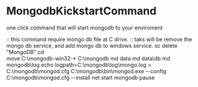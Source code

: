 # MongodbKickstartCommand
one click command that will start mongodb to your enviroment


:: this command require mongo db file at C drive.
:: taks will be remove the mongo db service, and add mongo db to windows service.
sc delete "MongoDB"
cd \
move C:\mongodb-win32-* C:\mongodb
md data
md data\db
md mongodb\log
echo logpath=C:\mongodb\log\mongo.log > C:\mongodb\mongod.cfg
C:\mongodb\bin\mongod.exe --config C:\mongodb\mongod.cfg --install
net start mongodb
pause
